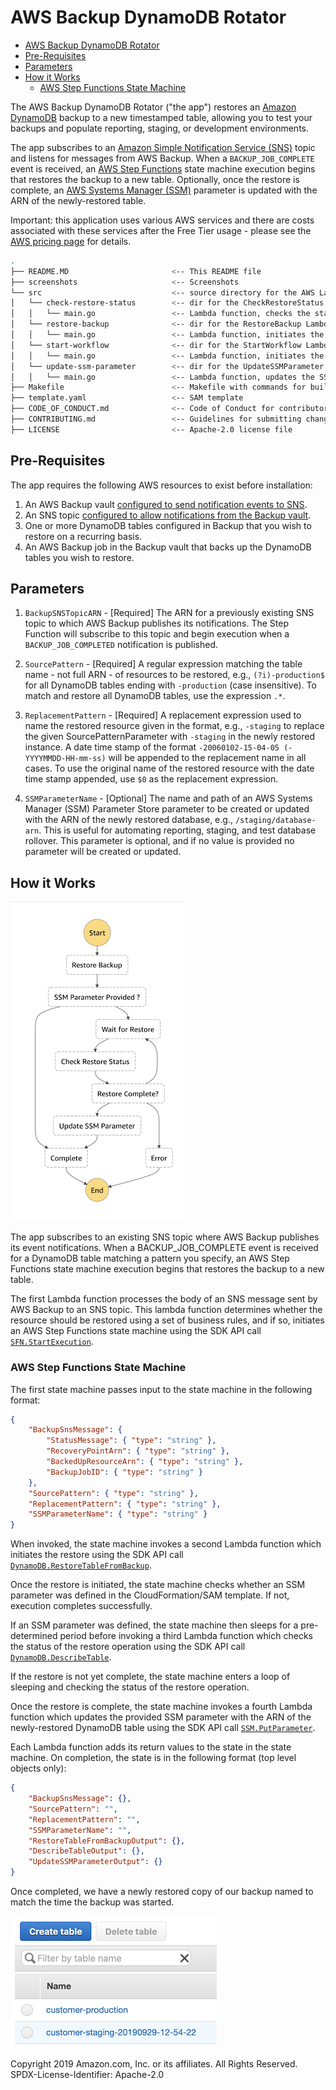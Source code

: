 # AWS Backup DynamoDB Rotator

- [AWS Backup DynamoDB Rotator](#aws-backup-dynamodb-rotator)
- [Pre-Requisites](#pre-requisites)
- [Parameters](#parameters)
- [How it Works](#how-it-works)
  - [AWS Step Functions State Machine](#aws-step-functions-state-machine)

The AWS Backup DynamoDB Rotator ("the app") restores an [Amazon DynamoDB][dynamodb-home] backup to a new timestamped table, allowing you to test your backups and populate reporting, staging, or development environments.

The app subscribes to an [Amazon Simple Notification Service (SNS)][sns-home] topic and listens for messages from AWS Backup. When a `BACKUP_JOB_COMPLETE` event is received, an [AWS Step Functions][step-functions-home] state machine execution begins that restores the backup to a new table. Optionally, once the restore is complete, an [AWS Systems Manager (SSM)][ssm-home] parameter is updated with the ARN of the newly-restored table.

Important: this application uses various AWS services and there are costs associated with these services after the Free Tier usage - please see the [AWS  pricing page](https://aws.amazon.com/pricing/) for details.

```bash
.
├── README.MD                       <-- This README file
├── screenshots                     <-- Screenshots
└── src                             <-- source directory for the AWS Lambda functions
│   └── check-restore-status        <-- dir for the CheckRestoreStatus Lambda Function
│   │   └── main.go                 <-- Lambda function, checks the status of the restored DynamoDB table
│   └── restore-backup              <-- dir for the RestoreBackup Lambda Function
│   │   └── main.go                 <-- Lambda function, initiates the restore of the backed up DynamoDB table
│   └── start-workflow              <-- dir for the StartWorkflow Lambda Function
│   │   └── main.go                 <-- Lambda function, initiates the Step Functions state machine if required
│   └── update-ssm-parameter        <-- dir for the UpdateSSMParameter Lambda Function
│   │   └── main.go                 <-- Lambda function, updates the SSM Parameter if provided
├── Makefile                        <-- Makefile with commands for building the Lambda functions
├── template.yaml                   <-- SAM template
├── CODE_OF_CONDUCT.md              <-- Code of Conduct for contributors to this repository
├── CONTRIBUTING.md                 <-- Guidelines for submitting changes to this repository
├── LICENSE                         <-- Apache-2.0 license file
```

## Pre-Requisites

The app requires the following AWS resources to exist before installation:

1. An AWS Backup vault [configured to send notification events to SNS][backup-sns-guide].
1. An SNS topic [configured to allow notifications from the Backup vault][sns-backup-config].
1. One or more DynamoDB tables configured in Backup that you wish to restore on a recurring basis.
1. An AWS Backup job in the Backup vault that backs up the DynamoDB tables you wish to restore.

## Parameters

1. `BackupSNSTopicARN` - [Required] The ARN for a previously existing SNS topic to which AWS Backup publishes its notifications. The Step Function will subscribe to this topic and begin execution when a `BACKUP_JOB_COMPLETED` notification is published.

1. `SourcePattern` - [Required] A regular expression matching the table name - not full ARN - of resources to be restored, e.g., `(?i)-production$` for all DynamoDB tables ending with `-production` (case insensitive). To match and restore all DynamoDB tables, use the expression `.*`.

1. `ReplacementPattern` - [Required] A replacement expression used to name the restored resource given in the format, e.g., `-staging` to replace the given SourcePatternParameter with `-staging` in the newly restored instance. A date time stamp of the format `-20060102-15-04-05 (-YYYYMMDD-HH-mm-ss)` will be appended to the replacement name in all cases. To use the original name of the restored resource with the date time stamp appended, use `$0` as the replacement expression.

1. `SSMParameterName` - [Optional] The name and path of an AWS Systems Manager (SSM) Parameter Store parameter to be created or updated with the ARN of the newly restored database, e.g., `/staging/database-arn`. This is useful for automating reporting, staging, and test database rollover. This parameter is optional, and if no value is provided no parameter will be created or updated.

## How it Works

![AWS Step Functions State Machine Workflow Depiction](screenshots/state-machine.png)

The app subscribes to an existing SNS topic where AWS Backup publishes its event notifications. When a BACKUP_JOB_COMPLETE event is received for a DynamoDB table matching a pattern you specify, an AWS Step Functions state machine execution begins that restores the backup to a new table.

The first Lambda function processes the body of an SNS message sent by AWS Backup to an SNS topic. This lambda function determines whether the resource should be restored using a set of business rules, and if so, initiates an AWS Step Functions state machine using the SDK API call [`SFN.StartExecution`][SFN.StartExecution].

### AWS Step Functions State Machine

The first state machine passes input to the state machine in the following format:

```json
{
    "BackupSnsMessage": {
        "StatusMessage": { "type": "string" },
        "RecoveryPointArn": { "type": "string" },
        "BackedUpResourceArn": { "type": "string" },
        "BackupJobID": { "type": "string" }
    },
    "SourcePattern": { "type": "string" },
    "ReplacementPattern": { "type": "string" },
    "SSMParameterName": { "type": "string" }
}
```

When invoked, the state machine invokes a second Lambda function which initiates the restore using the SDK API call [`DynamoDB.RestoreTableFromBackup`][DynamoDB.RestoreTableFromBackup].

Once the restore is initiated, the state machine checks whether an SSM parameter was defined in the CloudFormation/SAM template. If not, execution completes successfully.

If an SSM parameter was defined, the state machine then sleeps for a pre-determined period before invoking a third Lambda function which checks the status of the restore operation using the SDK API call [`DynamoDB.DescribeTable`][DynamoDB.DescribeTable].

If the restore is not yet complete, the state machine enters a loop of sleeping and checking the status of the restore operation.

Once the restore is complete, the state machine invokes a fourth Lambda function which updates the provided SSM parameter with the ARN of the newly-restored DynamoDB table using the SDK API call [`SSM.PutParameter`][SSM.PutParameter].

Each Lambda function adds its return values to the state in the state machine. On completion, the state is in the following format (top level objects only):

```json
{
    "BackupSnsMessage": {},
    "SourcePattern": "",
    "ReplacementPattern": "",
    "SSMParameterName": "",
    "RestoreTableFromBackupOutput": {},
    "DescribeTableOutput": {},
    "UpdateSSMParameterOutput": {}
}
```

Once completed, we have a newly restored copy of our backup named to match the time the backup was started.

![AWS Console view of original and restored DynamoDB tables](screenshots/restored-table.png)

Copyright 2019 Amazon.com, Inc. or its affiliates. All Rights Reserved.
SPDX-License-Identifier: Apache-2.0

[backup-home]: https://aws.amazon.com/backup/
[backup-sns-guide]: https://docs.aws.amazon.com/en_pv/aws-backup/latest/devguide/sns-notifications.html
[dynamodb-home]: https://aws.amazon.com/dynamodb/
[sns-backup-config]: https://docs.aws.amazon.com/en_pv/aws-backup/latest/devguide/sns-notifications.html#specifying-aws-backup-as-a-service-principal
[sns-home]: https://aws.amazon.com/sns/
[ssm-home]: https://aws.amazon.com/systems-manager/
[step-functions-home]: https://aws.amazon.com/step-functions/

[DynamoDB.DescribeTable]: https://docs.aws.amazon.com/sdk-for-go/api/service/dynamodb/#DynamoDB.DescribeTable
[DynamoDB.RestoreTableFromBackup]: https://docs.aws.amazon.com/sdk-for-go/api/service/dynamodb/#DynamoDB.RestoreTableFromBackup
[SFN.StartExecution]: https://docs.aws.amazon.com/sdk-for-go/api/service/sfn/#SFN.StartExecution
[SSM.PutParameter]: https://docs.aws.amazon.com/sdk-for-go/api/service/ssm/#SSM.PutParameter

[restored-table-image]: images/restored-table.png
[state-machine-image]: images/state-machine-image.png
